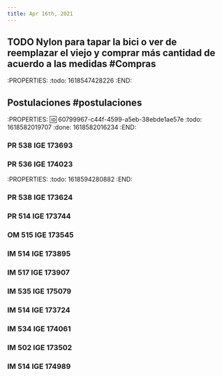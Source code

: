 ```yaml
---
title: Apr 16th, 2021
---
```


## TODO Nylon para tapar la bici o ver de reemplazar el viejo y comprar más cantidad de acuerdo a las medidas #Compras 
:PROPERTIES:
:todo: 1618547428226
:END:
## Postulaciones #postulaciones
:PROPERTIES:
:id: 60799967-c44f-4599-a5eb-38ebde1ae57e
:todo: 1618582019707
:done: 1618582016234
:END:
### PR 538 IGE 173693
### PR 536 IGE 174023
:PROPERTIES:
:todo: 1618594280882
:END:
### PR 538 IGE 173624
### PR 514 IGE 173744
### OM 515 IGE 173545
### IM 514 IGE 173895
### IM 517 IGE 173907
### IM  535 IGE 175079
### IM 514 IGE 173724
### IM 534 IGE 174061
### IM 502 IGE 173502
### IM 514 IGE 174989
